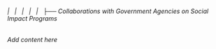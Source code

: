 ###### |   |   |   |   |   ├── Collaborations with Government Agencies on Social Impact Programs

*Add content here*